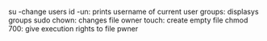 su -change users
id -un: prints username of current user
groups: displasys groups
sudo chown: changes file owner
touch: create empty file
chmod 700: give execution rights to file pwner
